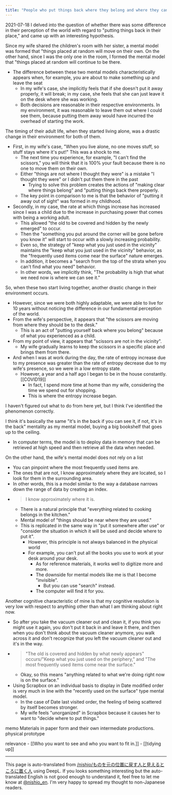 ```yaml
---
title: "People who put things back where they belong and where they can be seen."
---
```


2021-07-18
I delved into the question of whether there was some difference in their perception of the world with regard to "putting things back in their place," and came up with an interesting hypothesis.

Since my wife shared the children's room with her sister, a mental model was formed that "things placed at random will move on their own. On the other hand, since I was the only one in the room, I formed the mental model that "things placed at random will continue to be there.
- The difference between these two mental models characteristically appears when, for example, you are about to make something up and leave the seat
    - In my wife's case, she implicitly feels that if she doesn't put it away properly, it will break; in my case, she feels that she can just leave it on the desk where she was working.
    - Both decisions are reasonable in their respective environments. In my environment, it was reasonable to leave them out where I could see them, because putting them away would have incurred the overhead of starting the work.

The timing of their adult life, when they started living alone, was a drastic change in their environment for both of them.
- First, in my wife's case, "When you live alone, no one moves stuff, so stuff stays where it's put!" This was a shock to me.
    - The next time you experience, for example, "I can't find the scissors," you will think that it is 100% your fault because there is no one to move them on their own.
    - Either "things are not where I thought they were" is a mistake "I thought they were" or I didn't put them there in the past
        - Trying to solve this problem creates the actions of "making clear where things belong" and "putting things back there properly.
    - The key point in comparison to me is that the behavior of "putting it away out of sight" was formed in my childhood.
- Secondly, in my case, the rate at which things increase has increased since I was a child due to the increase in purchasing power that comes with being a working adult.
    - This allowed "the old to be covered and hidden by the newly emerged" to occur.
    - Then the "something you put around the corner will be gone before you know it" will start to occur with a slowly increasing probability.
    - Even so, the strategy of "keep what you just used in the vicinity" maintains the "keep what you just used in the vicinity" behavior, as the "frequently used items come near the surface" nature emerges.
    - In addition, it becomes a "search from the top of the strata when you can't find what you need" behavior.
    - In other words, we implicitly think, "The probability is high that what we need now is where we can see it."

So, when these two start living together, another drastic change in their environment occurs.
- However, since we were both highly adaptable, we were able to live for 10 years without noticing the difference in our fundamental perception of the world.
- From the wife's perspective, it appears that "the scissors are moving from where they should be to the desk."
    - This is an act of "putting yourself back where you belong" because of what you experienced as a child.
- From my point of view, it appears that "scissors are not in the vicinity".
    - My wife gradually learns to keep the scissors in a specific place and brings them from there.
- And when I was at work during the day, the rate of entropy increase due to my presence was greater than the rate of entropy decrease due to my wife's presence, so we were in a low entropy state.
    - However, a year and a half ago I began to be in the house constantly. [[COVID19]]
        - In fact, I spend more time at home than my wife, considering the time we spend out for shopping.
        - This is where the entropy increase began.

I haven't figured out what to do from here yet, but I think I've identified the phenomenon correctly.

I think it's basically the same "it's in the back if you can see it, if not, it's in the back" mentality as my mental model, buying a big bookshelf that goes up to the ceiling.
- In computer terms, the model is to deploy data in memory that can be retrieved at high speed and then retrieve all the data when needed.

On the other hand, the wife's mental model does not rely on a list
- You can pinpoint where the most frequently used items are.
- The ones that are not, I know approximately where they are located, so I look for them in the surrounding area.
- In other words, this is a model similar to the way a database narrows down the range of data by creating an index.
- > I know approximately where it is.
    - There is a natural principle that "everything related to cooking belongs in the kitchen."
    - Mental model of "things should be near where they are used."
    - This is replicated in the same way in "put it somewhere after use" or "consider the situation in which it will be used and decide where to put it".
        - However, this principle is not always balanced in the physical world
        - For example, you can't put all the books you use to work at your desk around your desk.
            - As for reference materials, it works well to digitize more and more.
            - The downside for mental models like me is that I become "invisible".
                - But you can use "search" instead.
            - The computer will find it for you.

Another cognitive characteristic of mine is that my cognitive resolution is very low with respect to anything other than what I am thinking about right now.
- So after you take the vacuum cleaner out and clean it, if you think you might use it again, you don't put it back in and leave it there, and then when you don't think about the vacuum cleaner anymore, you walk across it and don't recognize that you left the vacuum cleaner out and it's in the way.
- > "The old is covered and hidden by what newly appears" occurs/"Keep what you just used on the periphery," and "The most frequently used items come near the surface."
    - Okay, so this means "anything related to what we're doing right now is on the surface."
- Using Scrapbox on an individual basis to display in Date modified order is very much in line with the "recently used on the surface" type mental model.
    - In the case of Date last visited order, the feeling of being scattered by itself becomes stronger.
    - My wife feels "unorganized" in Scrapbox because it causes her to want to "decide where to put things."

memo
Materials in paper form and their own intermediate productions.
physical prototype

relevance
    - [[Who you want to see and who you want to fit in.]]
    - [[tidying up]]

---
This page is auto-translated from [/nishio/ものを元の位置に戻す人と見えるところに置く人](https://scrapbox.io/nishio/ものを元の位置に戻す人と見えるところに置く人) using DeepL. If you looks something interesting but the auto-translated English is not good enough to understand it, feel free to let me know at [@nishio_en](https://twitter.com/nishio_en). I'm very happy to spread my thought to non-Japanese readers.